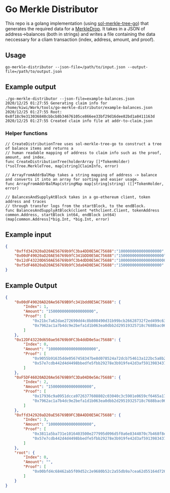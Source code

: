 # Go Merkle Distributor

This repo is a golang implementation (using [sol-merkle-tree-go](https://github.com/0xKiwi/sol-merkle-tree-go)) that generates the required data for a [MerkleDrop](https://github.com/Uniswap/merkle-distributor/blob/master/contracts/MerkleDistributor.sol). It takes in a JSON of address->balances (both in strings) and writes a file containing the data neccessary for a cliam transaction (index, address, amount, and proof).

## Usage
```
go-merkle-distributor --json-file=/path/to/input.json --output-file=/path/to/output.json
```

## Example output 
```
./go-merkle-distributor --json-file=example-balances.json
2020/12/25 01:27:55 Generating claim info for /home/kiwi/Work/tools/go-merkle-distributor/example-balances.json
2020/12/25 01:27:55 Root: 0x8f18c9e313036848cbbcb8b34676105ce866ee33bf29d16dee82bd1a8411163d
2020/12/25 01:27:55 Created claim info file at addr-to-claim.json
```

### Helper functions
```golang
// CreateDistributionTree uses sol-merkle-tree-go to construct a tree of balance items and returns a 
// human readable mapping of address to claim info such as the proof, amount, and index. 
func CreateDistributionTree(holderArray []*TokenHolder) (*solTree.MerkleTree, map[string]ClaimInfo, error)

// ArrayFromAddrBalMap takes a string mapping of address -> balance and converts it into an array for sorting and easier usage. 
func ArrayFromAddrBalMap(stringMap map[string]string) ([]*TokenHolder, error)

// BalancesAndSupplyAtBlock takes in a go-ethereum client, token address and traces 
// through transfer logs from the startBlock, to the endBlock.
func BalancesAndSupplyAtBlock(client *ethclient.Client, tokenAddress common.Address, startBlock int64, endBlock int64) (map[common.Address]*big.Int, *big.Int, error)
```



## Example input
```json
{
    "0xffd342920aD20AE56769b9fC3ba4DD0E5AC75688":"1000000000000000000",
    "0x00dF49020aD20AE56769b9fC341bDD0E5AC75688":"15000000000000000000",
    "0x12dF43220D650AE56769b9fC3b4dDD0E5AC75688":"100000000000000000000",
    "0xf5dF46020aD20AE56769b9fC3da04D0E5AC75688":"1500000000000000000"
}
```


## Example Output
```json
{
    "0x00dF49020AD20Ae56769B9fc341bdd0E5AC75688": {
        "Index": 1,
        "Amount": "15000000000000000000",
        "Proof": [
            "0x21bc7a62dae272690dd4c8b808490d31b99bcb26628732f2ed499c632f04c97a",
            "0x7962ac1a7b4dc9e2befa1d1b063ea0dbb2d29519325718c7688bac06c34505bd"
        ]
    },
    "0x12DF43220d650ae56769b9FC3b4ddD0e5ac75688": {
        "Index": 0,
        "Amount": "100000000000000000000",
        "Proof": [
            "0x9055b91635dde0567458347be8d078524a72dcb754613a122bc5a8b2eb1676d4",
            "0x57e7cdb442d4d4498bbedfe5fbb29278e3b919fe42d3af5913983437f1c2a370"
        ]
    },
    "0xF5DF46020AD20Ae56769B9fC3Da04D0e5Ac75688": {
        "Index": 2,
        "Amount": "1500000000000000000",
        "Proof": [
            "0x17936c9a0951dcca9726377608802c03040c3c5901e0659cf6465a17b80b04dd",
            "0x7962ac1a7b4dc9e2befa1d1b063ea0dbb2d29519325718c7688bac06c34505bd"
        ]
    },
    "0xffd342920aD20aE56769B9FC3BA4DD0E5AC75688": {
        "Index": 3,
        "Amount": "1000000000000000000",
        "Proof": [
            "0x3811a5ba731e1016403500e277995d096d5f0a6e8344070c7b468f8e38e75e7e",
            "0x57e7cdb442d4d4498bbedfe5fbb29278e3b919fe42d3af5913983437f1c2a370"
        ]
    },
    "root": {
        "Index": 0,
        "Amount": "",
        "Proof": [
            "0x00bfd4c68462ab5f09d52c2e9680b52c2a55db9a7cea62d55164d726eeb36f8c"
        ]
    }
}
```
